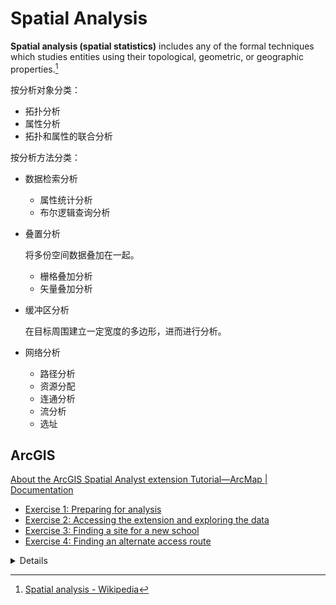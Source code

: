 # Spatial Analysis
**Spatial analysis (spatial statistics)** includes any of the formal techniques which studies entities using their topological, geometric, or geographic properties.[^wiki]

按分析对象分类：
- 拓扑分析
- 属性分析
- 拓扑和属性的联合分析

按分析方法分类：
- 数据检索分析
  - 属性统计分析
  - 布尔逻辑查询分析
- 叠置分析

  将多份空间数据叠加在一起。

  - 栅格叠加分析
  - 矢量叠加分析
- 缓冲区分析

  在目标周围建立一定宽度的多边形，进而进行分析。

- 网络分析
  - 路径分析
  - 资源分配
  - 连通分析
  - 流分析
  - 选址

## ArcGIS
[About the ArcGIS Spatial Analyst extension Tutorial—ArcMap | Documentation](https://desktop.arcgis.com/en/arcmap/latest/extensions/spatial-analyst/tutorial/about-the-spatial-analyst-tutorial.htm)
- [Exercise 1: Preparing for analysis](https://desktop.arcgis.com/en/arcmap/latest/extensions/spatial-analyst/tutorial/exercise-1-preparing-for-analysis.htm)
- [Exercise 2: Accessing the extension and exploring the data](https://desktop.arcgis.com/en/arcmap/latest/extensions/spatial-analyst/tutorial/exercise-2-accessing-spatial-analyst-and-data-exploration.htm)
- [Exercise 3: Finding a site for a new school](https://desktop.arcgis.com/en/arcmap/latest/extensions/spatial-analyst/tutorial/exercise-3-finding-a-site-for-a-new-school.htm)
- [Exercise 4: Finding an alternate access route](https://desktop.arcgis.com/en/arcmap/latest/extensions/spatial-analyst/tutorial/exercise-4-finding-an-alternate-access-route.htm)

<details>

[关于 ArcGIS Spatial Analyst extension 教程—ArcMap | 文档](https://desktop.arcgis.com/zh-cn/arcmap/latest/extensions/spatial-analyst/tutorial/about-the-spatial-analyst-tutorial.htm)
- [练习 1：准备分析](https://desktop.arcgis.com/zh-cn/arcmap/latest/extensions/spatial-analyst/tutorial/exercise-1-preparing-for-analysis.htm)
- [练习 2：访问扩展模块并浏览数据](https://desktop.arcgis.com/zh-cn/arcmap/latest/extensions/spatial-analyst/tutorial/exercise-2-accessing-spatial-analyst-and-data-exploration.htm)
- [练习 3：为新学校选址](https://desktop.arcgis.com/zh-cn/arcmap/latest/extensions/spatial-analyst/tutorial/exercise-3-finding-a-site-for-a-new-school.htm)
- [练习 4：查找备选路径](https://desktop.arcgis.com/zh-cn/arcmap/latest/extensions/spatial-analyst/tutorial/exercise-4-finding-an-alternate-access-route.htm)
</details>

[^wiki]: [Spatial analysis - Wikipedia](https://en.wikipedia.org/wiki/Spatial_analysis)
